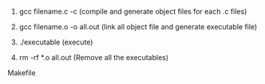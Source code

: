 1. gcc filename.c -c  (compile and generate object files for each .c files)

2. gcc filename.o -o all.out (link all object file and generate executable file)

3. ./executable (execute)

4. rm -rf *.o all.out  (Remove all the executables)

Makefile
